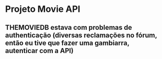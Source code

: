 # Projeto Movie API

## THEMOVIEDB estava com problemas de authenticação (diversas reclamações no fórum, então eu tive que fazer uma gambiarra, autenticar com a API)
